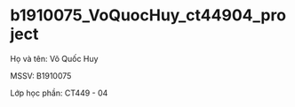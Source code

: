 # b1910075_VoQuocHuy_ct44904_project

Họ và tên: Võ Quốc Huy

MSSV: B1910075

Lớp học phần: CT449 - 04
